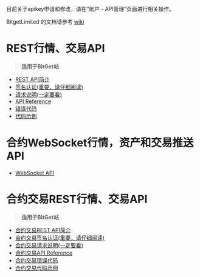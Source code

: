  目前关于apikey申请和修改，请在“账户 - API管理”页面进行相关操作。
 
 BitgetLimited 的文档请参考 [wiki](https://github.com/BitgetLimited/API_DOC/wiki)

 # REST行情、交易API<br>
 >  **适用于BitGet站**<br>

* [REST API简介](https://github.com/BitgetLimited/API_DOC/wiki/REST_introduction)<br>
* [签名认证(重要，请仔细阅读)](https://github.com/BitgetLimited/API_DOC/wiki/REST_authentication)<br>
* [请求说明(一定要看)](https://github.com/BitgetLimited/API_DOC/wiki/REST_request)<br>
* [API Reference](https://github.com/BitgetLimited/API_DOC/wiki/REST_api_reference)<br>
* [错误代码](https://github.com/BitgetLimited/API_DOC/wiki/REST_error_code)<br>
* [代码示例](https://github.com/BitgetLimited/Exchange_API)<br>

# 合约WebSocket行情，资产和交易推送API<br>
 
 * [WebSocket API](https://github.com/BitgetLimited/API_DOC/blob/master/README%E5%90%88%E7%BA%A6_websocket_api.md)
 
 # 合约交易REST行情、交易API<br>
 >  **适用于BitGet站**<br>

* [合约交易REST API简介](https://github.com/BitgetLimited/API_DOC/wiki/Contract_REST_introduction)<br>
* [合约交易签名认证(重要，请仔细阅读)](https://github.com/BitgetLimited/API_DOC/wiki/Contract_REST_authentication)<br>
* [合约交易请求说明(一定要看)](https://github.com/BitgetLimited/API_DOC/wiki/Contract_REST_request)<br>
* [合约交易API Reference](https://github.com/BitgetLimited/API_DOC/wiki/Contract_REST_api_reference)<br>
* [合约交易错误代码](https://github.com/BitgetLimited/API_DOC/wiki/Contract_REST_error_code)<br>
* [合约交易代码示例](https://github.com/BitgetLimited/Exchange_API/tree/master/REST-Contract-Java-Demo)<br>
